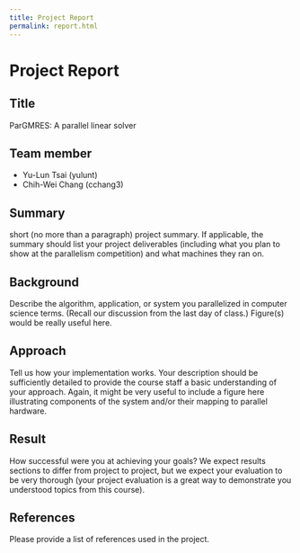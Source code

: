 ```yaml
---
title: Project Report
permalink: report.html
---
```



Project Report
======================

## Title

ParGMRES: A parallel linear solver

## Team member

- Yu-Lun Tsai (yulunt)
- Chih-Wei Chang (cchang3)

## Summary

short (no more than a paragraph) project summary. If applicable, the summary 
should list your project deliverables (including what you plan to show at the 
parallelism competition) and what machines they ran on.

## Background

Describe the algorithm, application, or system you parallelized in computer 
science terms. (Recall our discussion from the last day of class.) Figure(s) 
would be really useful here.

## Approach

Tell us how your implementation works. Your description should be sufficiently 
detailed to provide the course staff a basic understanding of your approach. 
Again, it might be very useful to include a figure here illustrating components 
of the system and/or their mapping to parallel hardware.

## Result

How successful were you at achieving your goals? We expect results sections to 
differ from project to project, but we expect your evaluation to be very 
thorough (your project evaluation is a great way to demonstrate you understood 
topics from this course).

## References

Please provide a list of references used in the project.


